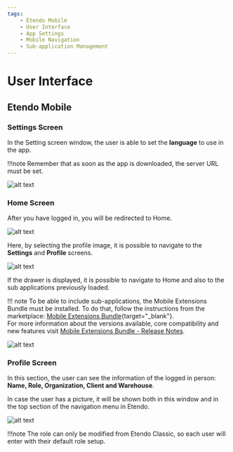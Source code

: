 ```yaml
---
tags:
    - Etendo Mobile
    - User Interface
    - App Settings
    - Mobile Navigation
    - Sub-application Management
---
```


# User Interface

## Etendo Mobile

### Settings Screen

In the Setting screen window, the user is able to set the **language** to use in the app.

!!!note
    Remember that as soon as the app is downloaded, the server URL must be set. 

![alt text](../../../assets/user-guide/etendo-mobile/user-interface/user-interface-0.png)


### Home Screen

After you have logged in, you will be redirected to Home.

![alt text](../../../assets/user-guide/etendo-mobile/user-interface/user-interface-1.png)

Here, by selecting the profile image, it is possible to navigate to the **Settings** and **Profile** screens.

![alt text](../../../assets/user-guide/etendo-mobile/user-interface/user-interface-2.png)


If the drawer is displayed, it is possible to navigate to Home and also to the sub applications previously loaded. 

!!! note
    To be able to include sub-applications, the Mobile Extensions Bundle must be installed. To do that, follow the instructions from the marketplace: [Mobile Extensions Bundle](https://marketplace.etendo.cloud/#/product-details?module=55A7EF64F7FA43449B249DA7F8E14589){target="\_blank"}. <br>
    For more information about the versions available, core compatibility and new features visit [Mobile Extensions Bundle - Release Notes](../../../whats-new/release-notes/etendo-mobile/bundles/mobile-extensions/release-notes.md).

![alt text](../../../assets/user-guide/etendo-mobile/user-interface/user-interface-3.png)

### Profile Screen

In this section, the user can see the information of the logged in person: **Name, Role, Organization, Client and Warehouse**.

In case the user has a picture, it will be shown both in this window and in the top section of the navigation menu in Etendo. 

![alt text](../../../assets/user-guide/etendo-mobile/user-interface/user-interface-4.png)

!!!note
    The role can only be modified from Etendo Classic, so each user will enter with their default role setup.